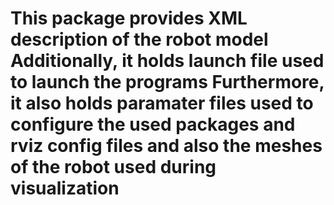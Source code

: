 This package provides XML description of the robot model
Additionally, it holds launch file used to launch the programs
Furthermore, it also holds paramater files used to configure the used packages and rviz config files and also the meshes of the robot used during visualization
=====================================

